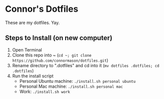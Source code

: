 # Connor's Dotfiles
These are my dotfiles. Yay.

## Steps to Install (on new computer)
1. Open Terminal
2. Clone this repo into ~ (`cd ~; git clone https://github.com/connormason/dotfiles.git`)
3. Rename directory to ".dotfiles" and cd into it (`mv dotfiles .dotfiles; cd .dotfiles`)
4. Run the install script
    - Personal Ubuntu machine: `./install.sh personal ubuntu`
    - Personal Mac machine: `./install.sh personal mac`
    - Work: `./install.sh work`
